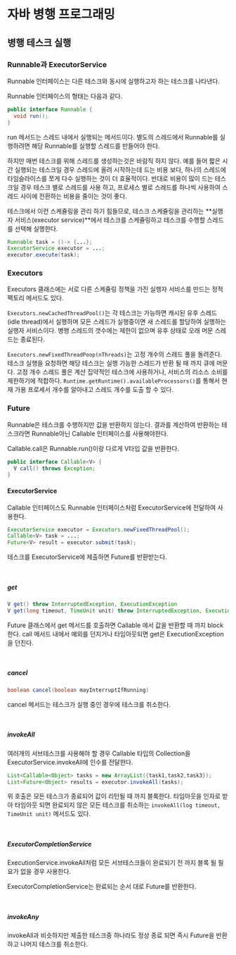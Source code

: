 # 자바 병행 프로그래밍

## 병행 테스크 실행

### Runnable과 ExecutorService

Runnable 인터페이스는 다른 테스크와 동시에 실행하고자 하는 테스크를 나타낸다.

Runnable 인터페이스의 형태는 다음과 같다.

```java
public interface Runnable {
  void run();
}
```

run 메서드는 스레드 내에서 실행되는 메서드이다. 별도의 스레드에서 Runnable를 실행하려면 해당 Runnable를 실행할 스레드를 만들어야 한다.

하지만 매번 테스크를 위해 스레드를 생성하는것은 바람직 하지 않다. 예를 들어 짧은 시간 실행되는 테스크일 경우 스레드에 올려 시작하는데 드는 비용 보다, 하나의 스레드에 타임슬라이스를 쪼게 다수 실행하는 것이 더 효율적이다. 반대로 비용이 많이 드는 테스크일 경우 테스크 별로 스레드를 사용 하고, 프로세스 별로 스레드를 하나씩 사용하여 스레드 사이에 전환하는 비용을 줄이는 것이 좋다.

테스크에서 이런 스케쥴링을 관리 하기 힘들므로, 테스크 스케쥴링을 관리하는 **실행자 서비스(executor service)**에서 테스크를 스케쥴링하고 테스크를 수행할 스레드를 선택해 실행한다.



```java
Runnable task = ()-> {...};
ExecutorService executor = ...;
executor.execute(task);
```



### Executors

Executors 클래스에는 서로 다른 스케쥴링 정책을 가진 실행자 서비스를 만드는 정적 팩토리 메서드도 있다.

``Executors.newCachedThreadPool()``는 각 테스크는 가능하면 캐시된 유후 스레드(idle thread)에서 실행하며 모든 스레드가 실행중이면 새 스레드를 할당하여 실행하는 실행자 서비스이다. 병행 스레드의 갯수에는 제한이 없으며 유후 상태로 오래 머문 스레드는 종료된다.



``Executors.newFixedThreadPoop(nThreads)``는 고정 개수의 스레드 풀을 돌려준다. 테스크 실행을 요청하면 해당 테스크는 실행 가능한 스레드가 반환 될 때 까지 큐에 머문다. 고정 개수 스레드 풀은 계산 집약적인 테스크에 사용하거나, 서비스의 리소스 소비를 제한하기에 적합하다. ``Runtime.getRuntime().availableProcessors()``를 통해서 현재 가용 프로세서 개수를 알아내고 스레드 개수를 도출 할 수 있다.



### Future

Runnable은 테스크를 수행하지만 값을 반환하지 않는다. 결과를 계산하여 반환하는 테스크라면 Runnable아닌 Callable<V> 인터페이스를 사용해야한다.

Callable<V>.call은 Runnable.run()이랑 다르게 V타입 값을 반환한다.



```java
public interface Callable<V> {
  V call() throws Exception;
}
```

#### ExecutorService

Callable 인터페이스도 Runnable 인터페이스처럼 ExecutorService에 전달하여 사용한다.

```java
ExecutorService executor = Executors.newFixedThreadPool();
Callable<V> task = ...;
Future<V> result = executor.submit(task);
```

테스크를 ExecutorService에 제출하면 Future를 반환받는다. 

<br>

##### get

```java
V get() throw InterruptedException, ExecutionException
V get(long timeout, TimeUnit unit) throw InterruptedException, ExecutionException
```

Future 클래스에서 get 메서드를 호출하면 Callable 에서 값을 반환할 때 까지 block한다. call 메서드 내에서 예외를 던지거나 타임아웃되면  get은 ExecutionException을 던진다. 

<br>

##### cancel

```java
boolean cancel(boolean mayInterruptIfRunning)
```

cancel 메서드는 테스크가 실행 중인 경우에 테스크를 취소한다.

<br>

##### invokeAll

여러개의 서브테스크를 사용해야 할 경우 Callable 타입의 Collection을 ExecutorService.invokeAll에 인수를 전달한다.

```java
List<Callable<Object> tasks = new ArrayList({task1,task2,task3});
List<Future<Object> results = executor.invokeAll(tasks);
```

위 호출은 모든 테스크가 종료되어 값이 리턴될 때 까지 블록한다. 타임아웃을 인자로 받아 타임아웃 되면 완료되지 않은 모든 테스크를 취소하는 `invokeAll(log timeout, TimeUnit unit)` 메서드도 있다.

<br>

##### ExecutorCompletionService

ExecutionService.invokeAll처럼 모든 서브테스크들이 완료되기 전 까지 블록 될 필요가 없을 경우 사용한다.

ExecutorCompletionService는 완료되는 순서 대로 Future를 반환한다.

<br>

##### invokeAny

invokeAll과 비슷하지만 제출한 테스크중 하나라도 정상 종료 되면 즉시 Future을 반환하고 나머지 테스크를 취소한다. 




